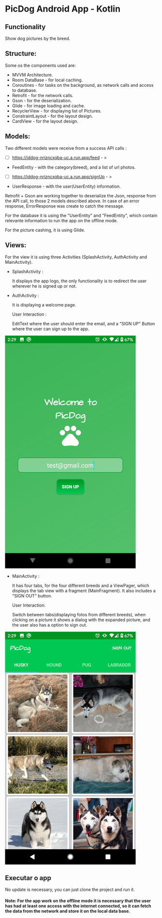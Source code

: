 # PicDog Android App - Kotlin

## Functionality

Show dog pictures by the breed.

## Structure:
Some os the components used are:

- MVVM Architecture.
- Room DataBase - for local caching.
- Coroutines - for tasks on the background, as network calls and access to database.
- Retrofit - for the network calls.
- Gson - for the deserialization.
- Glide - for image loading and cache.
- RecyclerView - for displaying list of Pictures.
- ConstraintLayout - for the layout design.
- CardView - for the layout design.


## Models:
Two different models were receive from a success API calls :

- [ ] https://iddog-nrizncxqba-uc.a.run.app/feed - >
- FeedEntity - with the category(breed), and a list of url photos.

- [ ] https://iddog-nrizncxqba-uc.a.run.app/signUp - >
- UserResponse - with the user(UserEntity) information.

Retrofit + Gson are working together to deserialize the Json, response from the API call, to those 2 models described above.
In case of an error response, ErrorResponse was create to catch the message.

For the database it is using the "UserEntity" and "FeedEntity", which contain relevante information to run the app on the offline mode.

For the picture cashing, it is using Glide.

## Views:
For the view it is using three Activities (SplashActivity, AuthActivity and MainActivity).

- SplashActivity : 

    It displays the app logo, the only functionality is to redirect the user wherever he is signed up or not.

- AuthActivity : 

    It is displaying a welcome page.

    User Interaction : 

    EditText where the user should enter the email, and a "SIGN UP" Button where the user can sign up to the app.

![alt text](https://github.com/kiviabrito/PicDog/blob/master/Screenshot_AuthActivity.png) 

- MainActivity : 

    It has four tabs, for the four different breeds and a ViewPager, which displays the tab view with a fragment (MainFragment).
    It also includes a "SIGN OUT" button.

    User Interaction:

    Switch between tabs(displaying fotos from different breeds), when clicking on a picture it shows a dialog with the expanded picture, and the user also has a option to sign out.


![alt text](https://github.com/kiviabrito/PicDog/blob/master/Screenshot_MainActivity.png) 


## Executar o app

No update is necessary, you can just clone the project and run it.
#### Note: For the app work on the offline mode it is necessary that the user has had at least one access with the internet connected, so it can fetch the data from the network and store it on the local data base.
